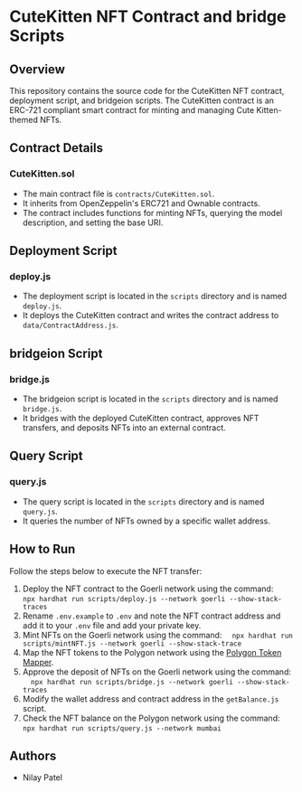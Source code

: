 # CuteKitten NFT Contract and bridge Scripts

## Overview

This repository contains the source code for the CuteKitten NFT contract, deployment script, and bridgeion scripts. The CuteKitten contract is an ERC-721 compliant smart contract for minting and managing Cute Kitten-themed NFTs.

## Contract Details

### CuteKitten.sol

- The main contract file is `contracts/CuteKitten.sol`.
- It inherits from OpenZeppelin's ERC721 and Ownable contracts.
- The contract includes functions for minting NFTs, querying the model description, and setting the base URI.

## Deployment Script

### deploy.js

- The deployment script is located in the `scripts` directory and is named `deploy.js`.
- It deploys the CuteKitten contract and writes the contract address to `data/ContractAddress.js`.

## bridgeion Script

### bridge.js

- The bridgeion script is located in the `scripts` directory and is named `bridge.js`.
- It bridges with the deployed CuteKitten contract, approves NFT transfers, and deposits NFTs into an external contract.

## Query Script

### query.js

- The query script is located in the `scripts` directory and is named `query.js`.
- It queries the number of NFTs owned by a specific wallet address.

## How to Run

Follow the steps below to execute the NFT transfer:

1. Deploy the NFT contract to the Goerli network using the command:
   &emsp;`npx hardhat run scripts/deploy.js --network goerli --show-stack-traces`
2. Rename `.env.example` to `.env` and note the NFT contract address and add it to your `.env` file and add your private key.
3. Mint NFTs on the Goerli network using the command:
   &emsp;`npx hardhat run scripts/mintNFT.js --network goerli --show-stack-trace`
4. Map the NFT tokens to the Polygon network using the [Polygon Token Mapper](https://mapper.polygon.technology/map).
5. Approve the deposit of NFTs on the Goerli network using the command:
   &emsp;`npx hardhat run scripts/bridge.js --network goerli --show-stack-traces`
6. Modify the wallet address and contract address in the `getBalance.js` script.
7. Check the NFT balance on the Polygon network using the command:
   &emsp;`npx hardhat run scripts/query.js --network mumbai`

## Authors

- Nilay Patel


